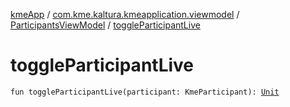 [kmeApp](../../index.md) / [com.kme.kaltura.kmeapplication.viewmodel](../index.md) / [ParticipantsViewModel](index.md) / [toggleParticipantLive](./toggle-participant-live.md)

# toggleParticipantLive

`fun toggleParticipantLive(participant: KmeParticipant): `[`Unit`](https://kotlinlang.org/api/latest/jvm/stdlib/kotlin/-unit/index.html)